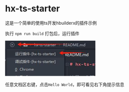 ﻿# hx-ts-starter

这是一个简单的使用ts开发hbuilderx的插件示例

执行 `npm run build` 打包后，运行插件

![](README_files/1.jpg)

任意文档区右键，点击`Hello World`，即可看见右下角提示信息
